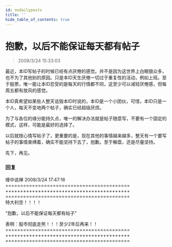 ```yaml
---
id: nodailyposts 
title: ''
hide_table_of_contents: true
---
```


# 抱歉，以后不能保证每天都有帖子

> 2008/3/24 15:33:03

<div style={{color: '#FF0000', fontWeight: '500', fontSize: '18px'}}>

最近，本ID写帖子的时候已经有点厌倦的感觉。并不是因为这世界上白眼狼众多，也不为了其他别的原因。只是本ID天生厌倦一切过于重复性的活动，例如上班。至于股票，唯一能让本ID忍受的是每天的行情都不同，这至少可以减轻厌倦感，但每周五都有放风的感觉。
 
本ID真希望如某些人整天诋毁本ID时说的，本ID是一个小团伙，可惜，本ID只是一个人，每天不变地两个帖子，确实已经超级厌烦。
 
为了与各位的缘分能持久点，唯一的解决办法就是帖子随意写，不要有一个固定的模式，这样，可能是最好的选择了。
 
以后就按心情写帖子了，更重要的是，现在其他的事情越来越多，整天有一个要写帖子的事情束缚着，确实不能坚持下去了，抱歉。至于解盘，还是尽量坚持。
 
先下，再见。

</div>

### 回复

<div class='blog-comment'>
<span class='blog-comment-chan'>缠中说禅</span> 2008/3/24 17:47:16<br/>
==========================================<br/>
++++++++++++++++++++++++++++++++++++++++++<br/>
==========================================<br/>
特大利空！！！！<br/>

"抱歉，以后不能保证每天都有帖子"

表明：股市彻底走熊！！！至少2年后再来！！<br/>
==========================================<br/>
++++++++++++++++++++++++++++++++++++++++++<br/>
==========================================<br/>
</div>